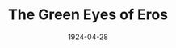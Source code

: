 ---
title: The Green Eyes of Eros
date: 1924-04-28
opening_date: 1924-04-28
closing_date:
layout: productions
playbill:
Theatre: Theatre Jacksonville
cast:
- Columbine: Clara Johnson
- Pierrot: Dick Grether
- Pierrette: Margery Brash
- Harlequin: Ted Foster
crew:
- Stage Setting: Dick Grether
- Director: E.S. Beauchamp-Nobbs
- Props:
  - Helen Mullikin
  - Mary Benedict
- Costumes: Isabel Williams
understudies:
orchestra:
---